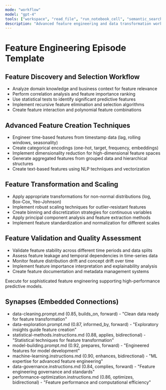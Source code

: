 ```yaml
---
mode: "workflow"
model: "gpt-4"
tools: ["workspace", "read_file", "run_notebook_cell", "semantic_search"]
description: "Advanced feature engineering and data transformation workflows"
---
```


# Feature Engineering Episode Template

## Feature Discovery and Selection Workflow
- Analyze domain knowledge and business context for feature relevance
- Perform correlation analysis and feature importance ranking
- Use statistical tests to identify significant predictive features
- Implement recursive feature elimination and selection algorithms
- Create feature interaction and polynomial feature combinations

## Advanced Feature Creation Techniques
- Engineer time-based features from timestamp data (lag, rolling windows, seasonality)
- Create categorical encodings (one-hot, target, frequency, embeddings)
- Implement dimensionality reduction for high-dimensional feature spaces
- Generate aggregated features from grouped data and hierarchical structures
- Create text-based features using NLP techniques and vectorization

## Feature Transformation and Scaling
- Apply appropriate transformations for non-normal distributions (log, Box-Cox, Yeo-Johnson)
- Implement robust scaling techniques for outlier-resistant features
- Create binning and discretization strategies for continuous variables
- Apply principal component analysis and feature extraction methods
- Implement feature standardization and normalization for different scales

## Feature Validation and Quality Assessment
- Validate feature stability across different time periods and data splits
- Assess feature leakage and temporal dependencies in time-series data
- Monitor feature distribution drift and concept drift over time
- Implement feature importance interpretation and explainability analysis
- Create feature documentation and metadata management systems

Execute for sophisticated feature engineering supporting high-performance predictive models.

## Synapses (Embedded Connections)
- data-cleaning.prompt.md (0.85, builds_on, forward) - "Clean data ready for feature transformation"
- data-exploration.prompt.md (0.87, informed_by, forward) - "Exploratory insights guide feature creation"
- statistical-methods.instructions.md (0.88, applies, bidirectional) - "Statistical techniques for feature transformation"
- model-building.prompt.md (0.92, prepares, forward) - "Engineered features for model development"
- machine-learning.instructions.md (0.90, enhances, bidirectional) - "ML expertise for advanced feature engineering"
- data-governance.instructions.md (0.84, complies, forward) - "Feature engineering governance and standards"
- performance-optimization.instructions.md (0.86, optimizes, bidirectional) - "Feature performance and computational efficiency"
